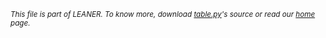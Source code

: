 
<small>_This file is part of LEANER. To know more, download [table.py](https://github.com/ai-se/leaner/blob/master/src/table.py)'s source or read our [home](https://github.com/ai-se/leaner) page._</small>


````
